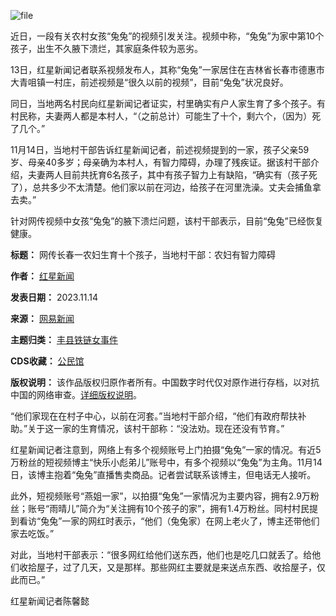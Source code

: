![file](https://chinadigitaltimes.net/chinese/files/2023/11/image-1699962100030.png)


近日，一段有关农村女孩“兔兔”的视频引发关注。视频中称，“兔兔”为家中第10个孩子，出生不久腋下溃烂，其家庭条件较为恶劣。


13日，红星新闻记者联系视频发布人，其称“兔兔”一家居住在吉林省长春市德惠市大青咀镇一村庄，前述视频是“很久以前的视频”，目前“兔兔”状况良好。



同日，当地两名村民向红星新闻记者证实，村里确实有户人家生育了多个孩子。有村民称，夫妻两人都是本村人，“（之前总计）可能生了十个，剩六个，（因为）死了几个。”


11月14日，当地村干部告诉红星新闻记者，前述视频提到的一家，孩子父亲59岁、母亲40多岁；母亲确为本村人，有智力障碍，办理了残疾证。据该村干部介绍，夫妻两人目前共抚育6名孩子，其中有孩子智力上有缺陷，“确实有（孩子死了），总共多少不太清楚。他们家以前在河边，给孩子在河里洗澡。丈夫会捕鱼拿去卖。”


针对网传视频中女孩“兔兔”的腋下溃烂问题，该村干部表示，目前“兔兔”已经恢复健康。




**标题：** 网传长春一农妇生育十个孩子，当地村干部：农妇有智力障碍  

**作者：** [红星新闻](https://chinadigitaltimes.net/space/红星新闻)  

**发表日期：** 2023.11.14  

**来源：** [网易新闻](https://m.163.com/dy/article/IJGNRNNR053469LG.html)  

**主题归类：** [丰县铁链女事件](https://chinadigitaltimes.net/space/丰县铁链女事件)  

**CDS收藏：** [公民馆](https://chinadigitaltimes.net/space/%E5%85%AC%E6%B0%91%E9%A6%86)  

**版权说明：** 该作品版权归原作者所有。中国数字时代仅对原作进行存档，以对抗中国的网络审查。[详细版权说明](https://chinadigitaltimes.net/chinese/copyright)。


“他们家现在在村子中心，以前在河套。”当地村干部介绍，“他们有政府帮扶补助。”关于这一家的生育情况，该村干部称：“没法劝。现在还没有节育。”


红星新闻记者注意到，网络上有多个视频账号上门拍摄“兔兔”一家的情况。有近5万粉丝的短视频博主“快乐小彪弟儿”账号中，有多个视频以“兔兔”为主角。11月14日，该博主抱着“兔兔”直播售卖商品。记者尝试联系该博主，但电话无人接听。


此外，短视频账号“燕姐一家”，以拍摄“兔兔”一家情况为主要内容，拥有2.9万粉丝；账号“雨晴儿”简介为“关注拥有10个孩子的家”，拥有1.4万粉丝。同村村民提到看访“兔兔”一家的网红时表示，“他们（兔兔家）在网上老火了，博主还带他们家去吃饭。”


对此，当地村干部表示：“很多网红给他们送东西，他们也是吃几口就丢了。给他们收拾屋子，过了几天，又是那样。那些网红主要就是来送点东西、收拾屋子，仅此而已。”


红星新闻记者陈馨懿

